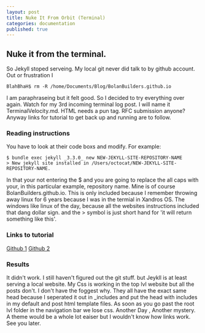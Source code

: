 ```yaml
---
layout: post
title: Nuke It From Orbit (Terminal)
categories: documentation
published: true
---
```



## Nuke it from the terminal.
So Jekyll stoped serveing. My local git never did talk to by github account.
Out or frustration I

``` BlahBhaH$ rm -R /home/Documents/Blog/BolanBuilders.github.io ```

I am paraphraseing but it felt good.  So I decided to try everything over again.
Watch for my 3rd incoming terminal log post. I will name it TerminalVelocity.md.
HTML needs a pun tag.  RFC submission anyone?
Anyway links for tutorial to get back up and running are to follow.

### Reading instructions

  You have to look at their code boxs
and modify.  For example:

```
$ bundle exec jekyll _3.3.0_ new NEW-JEKYLL-SITE-REPOSITORY-NAME
> New jekyll site installed in /Users/octocat/NEW-JEKYLL-SITE-REPOSITORY-NAME.

```

In that your not entering the $ and you are going to replace the all caps with
your, in this particular example, repository name.  Mine is of course
BolanBuilders.github.io. This is only included because I remember throwing away
linux for 6 years because I was in the termial in Xandros OS. The windows like
linux of the day, because all the websites instructions included that dang dollar
sign. and the > symbol is just short hand for 'it will return something like this'.

### Links to tutorial
[Github 1](https://help.github.com/en/articles/setting-up-your-github-pages-site-locally-with-jekyll)
[Github 2](https://help.github.com/en/articles/syncing-a-fork)

### Results
It didn't work.  I still haven't figured out the git stuff. but Jeykll is at least
serving a local website.
My Css is working in the top lvl website but all the posts don't.  I don't have the
foggest why. They all have the exact same head because I seperated it out in _includes
and put the head with includes in my default and post html template files. As soon as
you go past the root lvl folder in the navigation bar we lose css.  Another Day ,
Another mystery.  A theme would be a whole lot eaiser but I wouldn't know how links work.
See you later.
